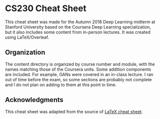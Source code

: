 # CS230 Cheat Sheet

This cheat sheet was made for the Autumn 2018 Deep Learning midterm at Stanford University based on the Coursera Deep Learning specialization, but it also includes some content from in-person lectures. It was created using LaTeX/Overleaf.

## Organization

The content directory is organized by course number and module, with the names matching those of the Coursera units. Some addition components are included. For example, GANs were covered in an in-class lecture. I ran out of time before the exam, so some sections are probably not complete and I do not plan on adding to them at this point in time. 

## Acknowledgments

This cheat sheet was adapted from the source of [LaTeX cheat sheet](https://wch.github.io/latexsheet/).
